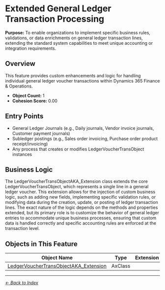 # Extended General Ledger Transaction Processing

**Purpose:** To enable organizations to implement specific business rules, validations, or data enrichments on general ledger transaction lines, extending the standard system capabilities to meet unique accounting or integration requirements.

## Overview

This feature provides custom enhancements and logic for handling individual general ledger voucher transactions within Dynamics 365 Finance & Operations.

- **Object Count:** 1
- **Cohesion Score:** 0.00

## Entry Points

- General Ledger Journals (e.g., Daily journals, Vendor invoice journals, Customer payment journals)
- Subledger postings (e.g., Sales order invoicing, Purchase order product receipt/invoicing)
- Any process that creates or modifies LedgerVoucherTransObject instances

## Business Logic

The LedgerVoucherTransObjectAKA_Extension class extends the core LedgerVoucherTransObject, which represents a single line in a general ledger voucher. This extension allows for the injection of custom business logic, such as adding new fields, implementing specific validation rules, or modifying data during the creation, update, or posting of ledger transaction lines. The exact nature of the logic depends on the methods and properties extended, but its primary role is to customize the behavior of general ledger entries to accommodate unique business processes, ensuring that custom data is handled correctly and specific accounting rules are enforced at the transaction level.

## Objects in This Feature

| Object Name | Type | Extension | Description |
|-------------|------|-----------|-------------|
| [LedgerVoucherTransObjectAKA_Extension](Objects/LedgerVoucherTransObjectAKA_Extension.md) | AxClass |  |  |

---

*[← Back to Index](../../index.md)*
